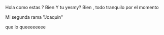 Hola como estas ?  Bien
Y tu yesmy?
Bien , todo tranquilo por el momento



Mi segunda rama "Joaquin"


que lo queeeeeeee



